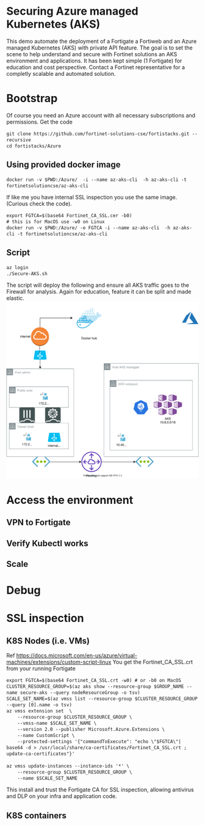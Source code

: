 # Securing Azure managed Kubernetes (AKS)

This demo automate the deployment of a Fortigate a Fortiweb and an Azure managed Kubernetes (AKS) with private API feature.
The goal is to set the scene to help understand and secure with Fortinet solutions an AKS environment and applications.
It has been kept simple (1 Fortigate) for education and cost perspective. Contact a Fortinet representative for a completly scalable and automated solution.

# Bootstrap
Of course you need an Azure account with all necessary subscriptions and permissions.
Get the code
```shell script
git clone https://github.com/fortinet-solutions-cse/fortistacks.git --recursive
cd fortistacks/Azure
```
## Using provided docker image
```shell script
docker run -v $PWD:/Azure/  -i --name az-aks-cli  -h az-aks-cli -t fortinetsolutioncse/az-aks-cli
```

If like me you have internal SSL inspection you use the same image.
(Curious check the code).

```shell script
export FGTCA=$(base64 Fortinet_CA_SSL.cer -b0)
# this is for MacOS use -w0 on Linux
docker run -v $PWD:/Azure/ -e FGTCA -i --name az-aks-cli  -h az-aks-cli -t fortinetsolutioncse/az-aks-cli
```


## Script
```shell script
az login
./Secure-AKS.sh
```
The script will deploy the following and ensure all AKS traffic goes to the Firewall for analysis.
Again for education, feature it can be split and made elastic.
![Architecture](SecureAKS.svg)

# Access the environment

## VPN to Fortigate
## Verify Kubectl works
## Scale
# Debug 

# SSL inspection
## K8S Nodes (i.e. VMs)
Ref https://docs.microsoft.com/en-us/azure/virtual-machines/extensions/custom-script-linux
You get the Fortinet_CA_SSL.crt from your running Fortigate

```shell script
export FGTCA=$(base64 Fortinet_CA_SSL.crt -w0) # or -b0 on MacOS
CLUSTER_RESOURCE_GROUP=$(az aks show --resource-group $GROUP_NAME --name secure-aks --query nodeResourceGroup -o tsv) 
SCALE_SET_NAME=$(az vmss list --resource-group $CLUSTER_RESOURCE_GROUP --query [0].name -o tsv)
az vmss extension set  \
    --resource-group $CLUSTER_RESOURCE_GROUP \
    --vmss-name $SCALE_SET_NAME \
    --version 2.0 --publisher Microsoft.Azure.Extensions \
    --name CustomScript \
    --protected-settings '{"commandToExecute": "echo \"$FGTCA\"| base64 -d > /usr/local/share/ca-certificates/Fortinet_CA_SSL.crt ; update-ca-certificates"}'

az vmss update-instances --instance-ids '*' \
    --resource-group $CLUSTER_RESOURCE_GROUP \
    --name $SCALE_SET_NAME
```
This install and trust the Fortigate CA for SSL inspection, allowing antivirus and DLP on your infra and application code.

## K8S containers

